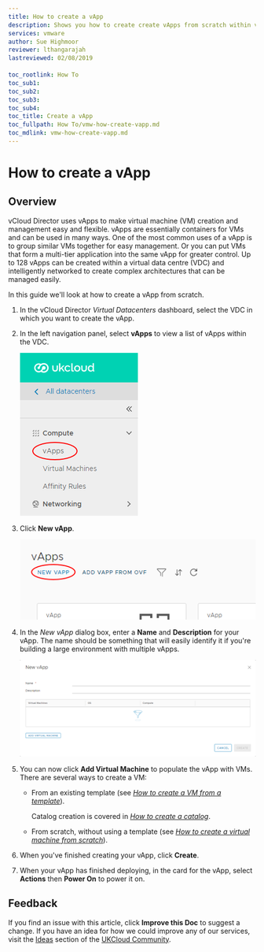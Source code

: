```yaml
---
title: How to create a vApp
description: Shows you how to create create vApps from scratch within vCloud Director
services: vmware
author: Sue Highmoor
reviewer: lthangarajah
lastreviewed: 02/08/2019

toc_rootlink: How To
toc_sub1:
toc_sub2:
toc_sub3:
toc_sub4:
toc_title: Create a vApp
toc_fullpath: How To/vmw-how-create-vapp.md
toc_mdlink: vmw-how-create-vapp.md
---
```


# How to create a vApp

## Overview

vCloud Director uses vApps to make virtual machine (VM) creation and management easy and flexible. vApps are essentially containers for VMs and can be used in many ways. One of the most common uses of a vApp is to group similar VMs together for easy management. Or you can put VMs that form a multi-tier application into the same vApp for greater control. Up to 128 vApps can be created within a virtual data centre (VDC) and intelligently networked to create complex architectures that can be managed easily.

In this guide we'll look at how to create a vApp from scratch.

1. In the vCloud Director *Virtual Datacenters* dashboard, select the VDC in which you want to create the vApp.

2. In the left navigation panel, select **vApps** to view a list of vApps within the VDC.

    ![vApps tab in vCloud Director](images/vmw-vcd-tab-vapps.png)

3. Click **New vApp**.

    ![Build New vApp button](images/vmw-vcd-btn-new-vapp.png)

4. In the *New vApp* dialog box, enter a **Name** and **Description** for your vApp. The name should be something that will easily identify it if you're building a large environment with multiple vApps.

    ![Build new vApp dialog box](images/vmw-vcd-build-vapp.png)

5. You can now click **Add Virtual Machine** to populate the vApp with VMs. There are several ways to create a VM:

    - From an existing template (see [*How to create a VM from a template*](vmw-how-create-vm-from-template.md)).

        Catalog creation is covered in [*How to create a catalog*](vmw-how-create-catalog.md).

    - From scratch, without using a template (see [*How to create a virtual machine from scratch*](vmw-how-create-vm-from-scratch.md)).

6. When you've finished creating your vApp, click **Create**.

7. When your vApp has finished deploying, in the card for the vApp, select **Actions** then **Power On** to power it on.

## Feedback

If you find an issue with this article, click **Improve this Doc** to suggest a change. If you have an idea for how we could improve any of our services, visit the [Ideas](https://community.ukcloud.com/ideas) section of the [UKCloud Community](https://community.ukcloud.com).
